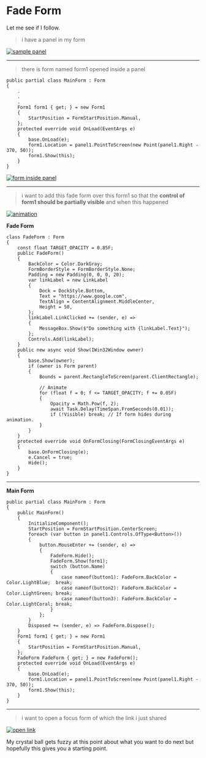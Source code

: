 # Fade Form

Let me see if I follow.

> i have a panel in my form

[![sample panel][1]][1]
___

> there is form named form1 opened inside a panel

```
public partial class MainForm : Form
{
    .
    .
    .
    Form1 form1 { get; } = new Form1
    {
        StartPosition = FormStartPosition.Manual,
    };
    protected override void OnLoad(EventArgs e)
    {
        base.OnLoad(e);
        form1.Location = panel1.PointToScreen(new Point(panel1.Right - 370, 50));
        form1.Show(this);
    }
}
```
[![form inside panel][2]][2]
___

> i want to add this fade form over this form1 so that the **control of form1 should be partially visible** and when this happened

[![animation][3]][3]

**Fade Form**
```
class FadeForm : Form
{
    const float TARGET_OPACITY = 0.85F;
    public FadeForm()
    {
        BackColor = Color.DarkGray;
        FormBorderStyle = FormBorderStyle.None;
        Padding = new Padding(0, 0, 0, 20);
        var linkLabel = new LinkLabel
        {
            Dock = DockStyle.Bottom,
            Text = "https://www.google.com",
            TextAlign = ContentAlignment.MiddleCenter,
            Height = 50,
        };
        linkLabel.LinkClicked += (sender, e) =>
        {
            MessageBox.Show($"Do something with {linkLabel.Text}");
        };
        Controls.Add(linkLabel);
    }
    public new async void Show(IWin32Window owner)
    {
        base.Show(owner);
        if (owner is Form parent)
        {
            Bounds = parent.RectangleToScreen(parent.ClientRectangle);
                
            // Animate
            for (float f = 0; f <= TARGET_OPACITY; f += 0.05F)
            {
                Opacity = Math.Pow(f, 2);
                await Task.Delay(TimeSpan.FromSeconds(0.01));
                if (!Visible) break; // If form hides during animation.
            }
        }
    }
    protected override void OnFormClosing(FormClosingEventArgs e)
    {
        base.OnFormClosing(e);
        e.Cancel = true;
        Hide();
    }
}
```
___

**Main Form**

```
public partial class MainForm : Form
{
    public MainForm()
    {
        InitializeComponent();
        StartPosition = FormStartPosition.CenterScreen;
        foreach (var button in panel1.Controls.OfType<Button>())
        {
            button.MouseEnter += (sender, e) =>
            {
                FadeForm.Hide();
                FadeForm.Show(form1);
                switch (button.Name) 
                {
                    case nameof(button1): FadeForm.BackColor = Color.LightBlue;  break;
                    case nameof(button2): FadeForm.BackColor = Color.LightGreen; break;
                    case nameof(button3): FadeForm.BackColor = Color.LightCoral; break;
                }
            };
        }
        Disposed += (sender, e) => FadeForm.Dispose();
    }
    Form1 form1 { get; } = new Form1
    {
        StartPosition = FormStartPosition.Manual,
    };
    FadeForm FadeForm { get; } = new FadeForm();
    protected override void OnLoad(EventArgs e)
    {
        base.OnLoad(e);
        form1.Location = panel1.PointToScreen(new Point(panel1.Right - 370, 50));
        form1.Show(this);
    }
}
```
___
> i want to open a focus form of which the link i just shared

[![open link][4]][4]

My crystal ball gets fuzzy at this point about what you want to do next but hopefully this gives you a starting point.


  [1]: https://i.stack.imgur.com/r2VUi.png
  [2]: https://i.stack.imgur.com/SKKTj.png
  [3]: https://i.stack.imgur.com/hbmd7.png
  [4]: https://i.stack.imgur.com/DF7DM.png